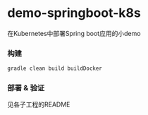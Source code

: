 # demo-springboot-k8s
在Kubernetes中部署Spring boot应用的小demo

### 构建

```bash
gradle clean build buildDocker
```

### 部署 & 验证

见各子工程的README
